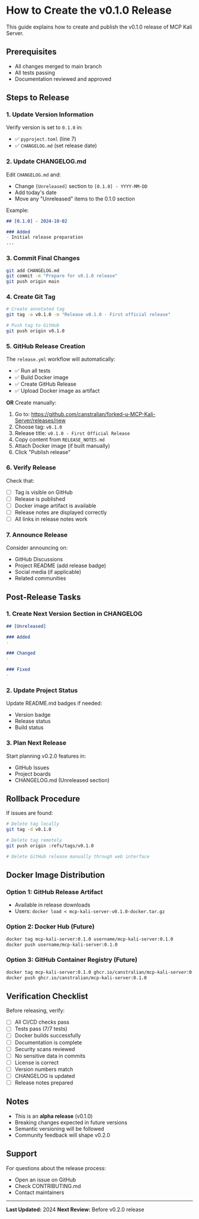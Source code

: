 # How to Create the v0.1.0 Release

This guide explains how to create and publish the v0.1.0 release of MCP Kali Server.

## Prerequisites

- All changes merged to main branch
- All tests passing
- Documentation reviewed and approved

## Steps to Release

### 1. Update Version Information

Verify version is set to `0.1.0` in:
- ✅ `pyproject.toml` (line 7)
- ✅ `CHANGELOG.md` (set release date)

### 2. Update CHANGELOG.md

Edit `CHANGELOG.md` and:
- Change `[Unreleased]` section to `[0.1.0] - YYYY-MM-DD`
- Add today's date
- Move any "Unreleased" items to the 0.1.0 section

Example:
```markdown
## [0.1.0] - 2024-10-02

### Added
- Initial release preparation
...
```

### 3. Commit Final Changes

```bash
git add CHANGELOG.md
git commit -m "Prepare for v0.1.0 release"
git push origin main
```

### 4. Create Git Tag

```bash
# Create annotated tag
git tag -a v0.1.0 -m "Release v0.1.0 - First official release"

# Push tag to GitHub
git push origin v0.1.0
```

### 5. GitHub Release Creation

The `release.yml` workflow will automatically:
- ✅ Run all tests
- ✅ Build Docker image
- ✅ Create GitHub Release
- ✅ Upload Docker image as artifact

**OR** Create manually:

1. Go to: https://github.com/canstralian/forked-u-MCP-Kali-Server/releases/new
2. Choose tag: `v0.1.0`
3. Release title: `v0.1.0 - First Official Release`
4. Copy content from `RELEASE_NOTES.md`
5. Attach Docker image (if built manually)
6. Click "Publish release"

### 6. Verify Release

Check that:
- [ ] Tag is visible on GitHub
- [ ] Release is published
- [ ] Docker image artifact is available
- [ ] Release notes are displayed correctly
- [ ] All links in release notes work

### 7. Announce Release

Consider announcing on:
- GitHub Discussions
- Project README (add release badge)
- Social media (if applicable)
- Related communities

## Post-Release Tasks

### 1. Create Next Version Section in CHANGELOG

```markdown
## [Unreleased]

### Added
- 

### Changed
- 

### Fixed
- 
```

### 2. Update Project Status

Update README.md badges if needed:
- Version badge
- Release status
- Build status

### 3. Plan Next Release

Start planning v0.2.0 features in:
- GitHub Issues
- Project boards
- CHANGELOG.md (Unreleased section)

## Rollback Procedure

If issues are found:

```bash
# Delete tag locally
git tag -d v0.1.0

# Delete tag remotely
git push origin :refs/tags/v0.1.0

# Delete GitHub release manually through web interface
```

## Docker Image Distribution

### Option 1: GitHub Release Artifact
- Available in release downloads
- Users: `docker load < mcp-kali-server-v0.1.0-docker.tar.gz`

### Option 2: Docker Hub (Future)
```bash
docker tag mcp-kali-server:0.1.0 username/mcp-kali-server:0.1.0
docker push username/mcp-kali-server:0.1.0
```

### Option 3: GitHub Container Registry (Future)
```bash
docker tag mcp-kali-server:0.1.0 ghcr.io/canstralian/mcp-kali-server:0.1.0
docker push ghcr.io/canstralian/mcp-kali-server:0.1.0
```

## Verification Checklist

Before releasing, verify:

- [ ] All CI/CD checks pass
- [ ] Tests pass (7/7 tests)
- [ ] Docker builds successfully
- [ ] Documentation is complete
- [ ] Security scans reviewed
- [ ] No sensitive data in commits
- [ ] License is correct
- [ ] Version numbers match
- [ ] CHANGELOG is updated
- [ ] Release notes prepared

## Notes

- This is an **alpha release** (v0.1.0)
- Breaking changes expected in future versions
- Semantic versioning will be followed
- Community feedback will shape v0.2.0

## Support

For questions about the release process:
- Open an issue on GitHub
- Check CONTRIBUTING.md
- Contact maintainers

---

**Last Updated:** 2024
**Next Review:** Before v0.2.0 release
